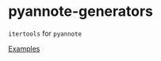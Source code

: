 # pyannote-generators

`itertools` for `pyannote`

[Examples](http://nbviewer.ipython.org/github/pyannote/pyannote-generators/blob/master/doc)
